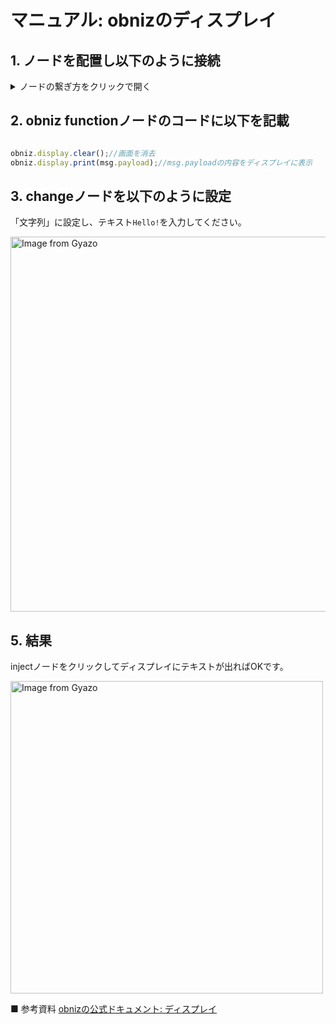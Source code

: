
# マニュアル: obnizのディスプレイ


## 1. ノードを配置し以下のように接続

<details><summary>ノードの繋ぎ方をクリックで開く</summary>
- injectノード
- changeノード
- obniz functionノード
- debugノード

<a href="https://gyazo.com/f9aa30868da8d731b2392df69b65849a"><img src="https://i.gyazo.com/f9aa30868da8d731b2392df69b65849a.gif" alt="Image from Gyazo" width="600"/></a>
</details>

## 2. obniz functionノードのコードに以下を記載

```javascript

obniz.display.clear();//画面を消去
obniz.display.print(msg.payload);//msg.payloadの内容をディスプレイに表示

```

## 3. changeノードを以下のように設定

「文字列」に設定し、テキスト`Hello!`を入力してください。

<a href="https://gyazo.com/f23286bfca01518a135be99eb623abfe"><img src="https://i.gyazo.com/f23286bfca01518a135be99eb623abfe.gif" alt="Image from Gyazo" width="600"/></a>



## 5. 結果

injectノードをクリックしてディスプレイにテキストが出ればOKです。

<a href="https://gyazo.com/03c351fabc467739a062d523f9a2622d"><img src="https://i.gyazo.com/03c351fabc467739a062d523f9a2622d.jpg" alt="Image from Gyazo" width="500"/></a>

■ 参考資料
[obnizの公式ドキュメント: ディスプレイ](https://docs.obniz.com/ja/reference/common/display#%E6%8F%8F%E7%94%BB%E9%96%A2%E6%95%B0)


